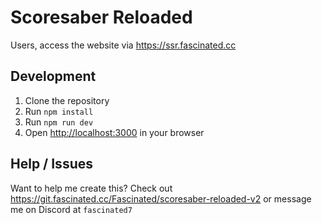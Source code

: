 # Scoresaber Reloaded

Users, access the website via <https://ssr.fascinated.cc>

## Development

1. Clone the repository
2. Run `npm install`
3. Run `npm run dev`
4. Open <http://localhost:3000> in your browser

## Help / Issues

Want to help me create this? Check out <https://git.fascinated.cc/Fascinated/scoresaber-reloaded-v2> or message me on Discord at `fascinated7`
